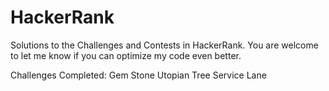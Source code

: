 HackerRank
==========

Solutions to the Challenges and Contests in HackerRank.
You are welcome to let me know if you can optimize my code even better.

Challenges Completed:
Gem Stone
Utopian Tree
Service Lane
